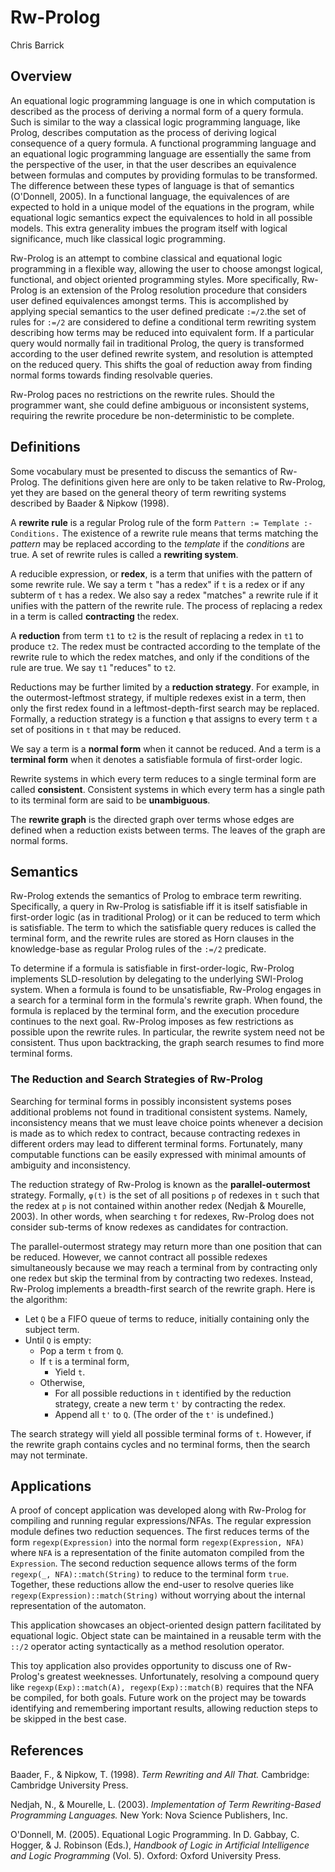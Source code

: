 # Rw-Prolog

Chris Barrick


## Overview

An equational logic programming language is one in which computation is described as the process of deriving a normal form of a query formula. Such is similar to the way a classical logic programming language, like Prolog, describes computation as the process of deriving logical consequence of a query formula. A functional programming language and an equational logic programming language are essentially the same from the perspective of the user, in that the user describes an equivalence between formulas and computes by providing formulas to be transformed. The difference between these types of language is that of semantics (O'Donnell, 2005). In a functional language, the equivalences of are expected to hold in a unique model of the equations in the program, while equational logic semantics expect the equivalences to hold in all possible models. This extra generality imbues the program itself with logical significance, much like classical logic programming.

Rw-Prolog is an attempt to combine classical and equational logic programming in a flexible way, allowing the user to choose amongst logical, functional, and object oriented programming styles. More specifically, Rw-Prolog is an extension of the Prolog resolution procedure that considers user defined equivalences amongst terms. This is accomplished by applying special semantics to the user defined predicate `:=/2`.the set of rules for `:=/2` are considered to define a conditional term rewriting system describing how terms may be reduced into equivalent form. If a particular query would normally fail in traditional Prolog, the query is transformed according to the user defined rewrite system, and resolution is attempted on the reduced query. This shifts the goal of reduction away from finding normal forms towards finding resolvable queries.

Rw-Prolog paces no restrictions on the rewrite rules. Should the programmer want, she could define ambiguous or inconsistent systems, requiring the rewrite procedure be non-deterministic to be complete.


## Definitions

Some vocabulary must be presented to discuss the semantics of Rw-Prolog. The definitions given here are only to be taken relative to Rw-Prolog, yet they are based on the general theory of term rewriting systems described by Baader & Nipkow (1998).

A **rewrite rule** is a regular Prolog rule of the form `Pattern := Template :- Conditions.` The existence of a rewrite rule means that terms matching the *pattern* may be replaced according to the *template* if the *conditions* are true. A set of rewrite rules is called a **rewriting system**.

A reducible expression, or **redex**, is a term that unifies with the pattern of some rewrite rule. We say a term `t` "has a redex" if `t` is a redex or if any subterm of `t` has a redex. We also say a redex "matches" a rewrite rule if it unifies with the pattern of the rewrite rule. The process of replacing a redex in a term is called **contracting** the redex.

A **reduction** from term `t1` to `t2` is the result of replacing a redex in `t1` to produce `t2`. The redex must be contracted according to the template of the rewrite rule to which the redex matches, and only if the conditions of the rule are true. We say `t1` "reduces" to `t2`.

Reductions may be further limited by a **reduction strategy**. For example, in the outermost-leftmost strategy, if multiple redexes exist in a term, then only the first redex found in a leftmost-depth-first search may be replaced. Formally, a reduction strategy is a function `φ` that assigns to every term `t` a set of positions in `t` that may be reduced.

We say a term is a **normal form** when it cannot be reduced. And a term is a **terminal form** when it denotes a satisfiable formula of first-order logic.

Rewrite systems in which every term reduces to a single terminal form are called **consistent**. Consistent systems in which every term has a single path to its terminal form are said to be **unambiguous**.

The **rewrite graph** is the directed graph over terms whose edges are defined when a reduction exists between terms. The leaves of the graph are normal forms.


## Semantics

Rw-Prolog extends the semantics of Prolog to embrace term rewriting. Specifically, a query in Rw-Prolog is satisfiable iff it is itself satisfiable in first-order logic (as in traditional Prolog) or it can be reduced to term which is satisfiable. The term to which the satisfiable query reduces is called the terminal form, and the rewrite rules are stored as Horn clauses in the knowledge-base as regular Prolog rules of the `:=/2` predicate.

To determine if a formula is satisfiable in first-order-logic, Rw-Prolog implements SLD-resolution by delegating to the underlying SWI-Prolog system. When a formula is found to be unsatisfiable, Rw-Prolog engages in a search for a terminal form in the formula's rewrite graph. When found, the formula is replaced by the terminal form, and the execution procedure continues to the next goal. Rw-Prolog imposes as few restrictions as possible upon the rewrite rules. In particular, the rewrite system need not be consistent. Thus upon backtracking, the graph search resumes to find more terminal forms.

### The Reduction and Search Strategies of Rw-Prolog

Searching for terminal forms in possibly inconsistent systems poses additional problems not found in traditional consistent systems. Namely, inconsistency means that we must leave choice points whenever a decision is made as to which redex to contract, because contracting redexes in different orders may lead to different terminal forms. Fortunately, many computable functions can be easily expressed with minimal amounts of ambiguity and inconsistency.

The reduction strategy of Rw-Prolog is known as the **parallel-outermost** strategy. Formally, `φ(t)` is the set of all positions `p` of redexes in `t` such that the redex at `p` is not contained within another redex (Nedjah & Mourelle, 2003). In other words, when searching `t` for redexes, Rw-Prolog does not consider sub-terms of know redexes as candidates for contraction.

The parallel-outermost strategy may return more than one position that can be reduced. However, we cannot contract all possible redexes simultaneously because we may reach a terminal from by contracting only one redex but skip the terminal from by contracting two redexes. Instead, Rw-Prolog implements a breadth-first search of the rewrite graph. Here is the algorithm:

- Let `Q` be a FIFO queue of terms to reduce, initially containing only the subject term.
- Until `Q` is empty:
	- Pop a term `t` from `Q`.
	- If `t` is a terminal form,
		- Yield `t`.
	- Otherwise,
		- For all possible reductions in `t` identified by the reduction strategy, create a new term `t'` by contracting the redex.
		- Append all `t'` to `Q`. (The order of the `t'` is undefined.)

The search strategy will yield all possible terminal forms of `t`. However, if the rewrite graph contains cycles and no terminal forms, then the search may not terminate.


## Applications

A proof of concept application was developed along with Rw-Prolog for compiling and running regular expressions/NFAs. The regular expression module defines two reduction sequences. The first reduces terms of the form `regexp(Expression)` into the normal form `regexp(Expression, NFA)` where `NFA` is a representation of the finite automaton compiled from the `Expression`. The second reduction sequence allows terms of the form `regexp(_, NFA)::match(String)` to reduce to the terminal form `true`. Together, these reductions allow the end-user to resolve queries like `regexp(Expression)::match(String)` without worrying about the internal representation of the automaton.

This application showcases an object-oriented design pattern facilitated by equational logic. Object state can be maintained in a reusable term with the `::/2` operator acting syntactically as a method resolution operator.

This toy application also provides opportunity to discuss one of Rw-Prolog's greatest weeknesses. Unfortunately, resolving a compound query like `regexp(Exp)::match(A), regexp(Exp)::match(B)` requires that the NFA be compiled, for both goals. Future work on the project may be towards identifying and remembering important results, allowing reduction steps to be skipped in the best case.


## References

Baader, F., & Nipkow, T. (1998). *Term Rewriting and All That.* Cambridge: Cambridge University Press.

Nedjah, N., & Mourelle, L. (2003). *Implementation of Term Rewriting-Based Programming Languages.* New York: Nova Science Publishers, Inc.

O'Donnell, M. (2005). Equational Logic Programming. In D. Gabbay, C. Hogger, & J. Robinson (Eds.), *Handbook of Logic in Artificial Intelligence and Logic Programming* (Vol. 5). Oxford: Oxford University Press.
